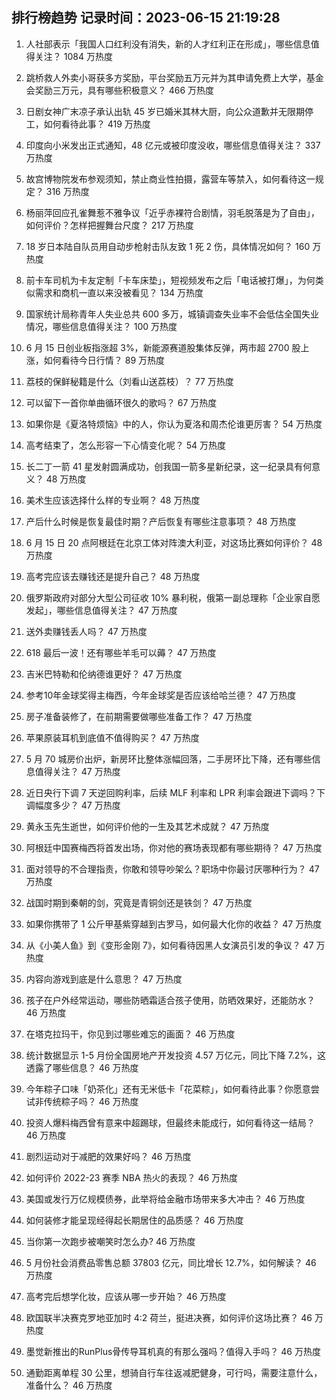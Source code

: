 
## 排行榜趋势 记录时间：2023-06-15 21:19:28
  
  1. 人社部表示「我国人口红利没有消失，新的人才红利正在形成」，哪些信息值得关注？ 1084 万热度
    
  2. 跳桥救人外卖小哥获多方奖励，平台奖励五万元并为其申请免费上大学，基金会奖励三万元，具有哪些积极意义？ 466 万热度
    
  3. 日剧女神广末凉子承认出轨 45 岁已婚米其林大厨，向公众道歉并无限期停工，如何看待此事？ 419 万热度
    
  4. 印度向小米发出正式通知，48 亿元或被印度没收，哪些信息值得关注？ 337 万热度
    
  5. 故宫博物院发布参观须知，禁止商业性拍摄，露营车等禁入，如何看待这一规定？ 316 万热度
    
  6. 杨丽萍回应孔雀舞惹不雅争议「近乎赤裸符合剧情，羽毛脱落是为了自由」，如何评价？怎样把握舞台尺度？ 217 万热度
    
  7. 18 岁日本陆自队员用自动步枪射击队友致 1 死 2 伤，具体情况如何？ 160 万热度
    
  8. 前卡车司机为卡友定制「卡车床垫」，短视频发布之后「电话被打爆」，为何类似需求和商机一直以来没被看见？ 134 万热度
    
  9. 国家统计局称青年人失业总共 600 多万，城镇调查失业率不会低估全国失业情况，哪些信息值得关注？ 100 万热度
    
  10. 6 月 15 日创业板指涨超 3%，新能源赛道股集体反弹，两市超 2700 股上涨，如何看待今日行情？ 89 万热度
    
  11. 荔枝的保鲜秘籍是什么（刘看山送荔枝）？ 77 万热度
    
  12. 可以留下一首你单曲循环很久的歌吗？ 67 万热度
    
  13. 如果你是《夏洛特烦恼》中的人，你认为夏洛和周杰伦谁更厉害？ 54 万热度
    
  14. 高考结束了，怎么形容一下心情变化呢？ 54 万热度
    
  15. 长二丁一箭 41 星发射圆满成功，创我国一箭多星新纪录，这一纪录具有何意义？ 48 万热度
    
  16. 美术生应该选择什么样的专业啊？ 48 万热度
    
  17. 产后什么时候是恢复最佳时期？产后恢复有哪些注意事项？ 48 万热度
    
  18. 6 月 15 日 20 点阿根廷在北京工体对阵澳大利亚，对这场比赛如何评价？ 48 万热度
    
  19. 高考完应该去赚钱还是提升自己？ 48 万热度
    
  20. 俄罗斯政府对部分大型公司征收 10% 暴利税，俄第一副总理称「企业家自愿发起」，哪些信息值得关注？ 47 万热度
    
  21. 送外卖赚钱丢人吗？ 47 万热度
    
  22. 618 最后一波！还有哪些羊毛可以薅？ 47 万热度
    
  23. 吉米巴特勒和伦纳德谁更好？ 47 万热度
    
  24. 参考10年金球奖得主梅西，今年金球奖是否应该给哈兰德？ 47 万热度
    
  25. 房子准备装修了，在前期需要做哪些准备工作？ 47 万热度
    
  26. 苹果原装耳机到底值不值得购买？ 47 万热度
    
  27. 5 月 70 城房价出炉，新房环比整体涨幅回落，二手房环比下降，还有哪些信息值得关注？ 47 万热度
    
  28. 近日央行下调 7 天逆回购利率，后续 MLF 利率和 LPR 利率会跟进下调吗？下调幅度多少？ 47 万热度
    
  29. 黄永玉先生逝世，如何评价他的一生及其艺术成就？ 47 万热度
    
  30. 阿根廷中国赛梅西将首发出场，你对他的赛场表现都有哪些期待？ 47 万热度
    
  31. 面对领导的不合理指责，你敢和领导吵架么？职场中你最讨厌哪种行为？ 47 万热度
    
  32. 战国时期到秦朝的剑，究竟是青铜剑还是铁剑？ 47 万热度
    
  33. 如果你携带了 1 公斤甲基紫穿越到古罗马，如何最大化你的收益？ 47 万热度
    
  34. 从《小美人鱼》到《变形金刚 7》，如何看待因黑人女演员引发的争议？ 47 万热度
    
  35. 内容向游戏到底是什么意思？ 47 万热度
    
  36. 孩子在户外经常运动，哪些防晒霜适合孩子使用，防晒效果好，还能防水？ 46 万热度
    
  37. 在塔克拉玛干，你见到过哪些难忘的画面？ 46 万热度
    
  38. 统计数据显示 1-5 月份全国房地产开发投资 4.57 万亿元，同比下降 7.2%，这透露了哪些信息？ 46 万热度
    
  39. 今年粽子口味「奶茶化」还有无米低卡「花菜粽」，如何看待此事？你愿意尝试非传统粽子吗？ 46 万热度
    
  40. 投资人爆料梅西曾有意来中超踢球，但最终未能成行，如何看待这一结局？ 46 万热度
    
  41. 剧烈运动对于减肥的效果好吗？ 46 万热度
    
  42. 如何评价 2022-23 赛季 NBA 热火的表现？ 46 万热度
    
  43. 美国或发行万亿规模债券，此举将给金融市场带来多大冲击？ 46 万热度
    
  44. 如何装修才能呈现经得起长期居住的品质感？ 46 万热度
    
  45. 当你第一次跑步被嘲笑时怎么办? 46 万热度
    
  46. 5 月份社会消费品零售总额 37803 亿元，同比增长 12.7%，如何解读？ 46 万热度
    
  47. 高考完后想学化妆，应该从哪一步开始？ 46 万热度
    
  48. 欧国联半决赛克罗地亚加时 4:2 荷兰，挺进决赛，如何评价这场比赛？ 46 万热度
    
  49. 墨觉新推出的RunPlus骨传导耳机真的有那么强吗？值得入手吗？ 46 万热度
    
  50. 通勤距离单程 30 公里，想骑自行车往返减肥健身，可行吗，需要注意什么，准备什么？ 46 万热度
    